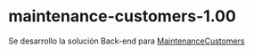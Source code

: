 # maintenance-customers-1.00

Se desarrollo la solución Back-end para [MaintenanceCustomers](https://github.com/BlueJnr/MaintenanceCustomers)
